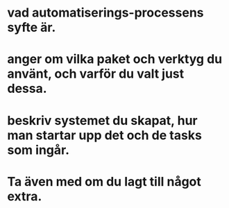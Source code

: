 # vad automatiserings-processens syfte är.

# anger om vilka paket och verktyg du använt, och varför du valt just dessa.

# beskriv systemet du skapat, hur man startar upp det och de tasks som ingår.

# Ta även med om du lagt till något extra.
